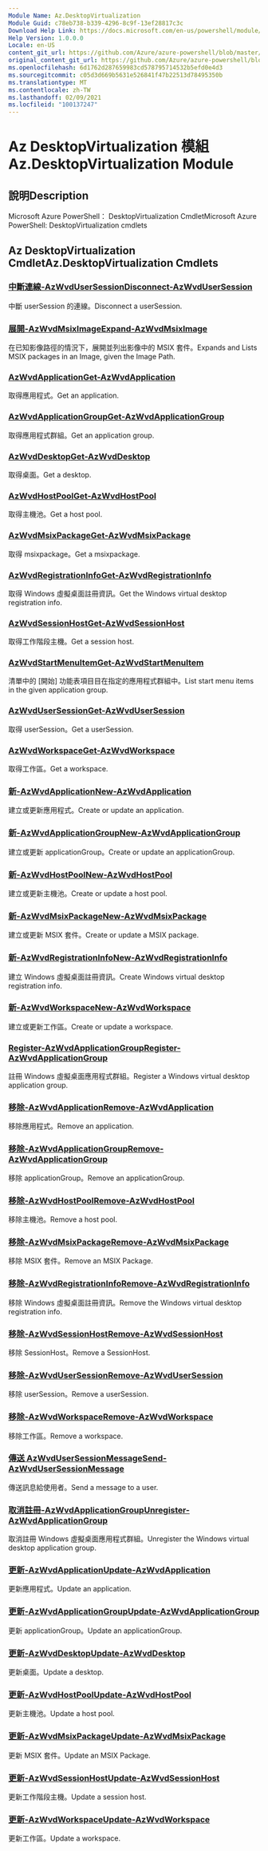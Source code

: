 ```yaml
---
Module Name: Az.DesktopVirtualization
Module Guid: c78eb738-b339-4296-8c9f-13ef28817c3c
Download Help Link: https://docs.microsoft.com/en-us/powershell/module/az.desktopvirtualization
Help Version: 1.0.0.0
Locale: en-US
content_git_url: https://github.com/Azure/azure-powershell/blob/master/src/DesktopVirtualization/help/Az.DesktopVirtualization.md
original_content_git_url: https://github.com/Azure/azure-powershell/blob/master/src/DesktopVirtualization/help/Az.DesktopVirtualization.md
ms.openlocfilehash: 6d1762d287659983cd578795714532b5efd0e4d3
ms.sourcegitcommit: c05d3d669b5631e526841f47b22513d78495350b
ms.translationtype: MT
ms.contentlocale: zh-TW
ms.lasthandoff: 02/09/2021
ms.locfileid: "100137247"
---
```

# <span data-ttu-id="9b03f-101">Az DesktopVirtualization 模組</span><span class="sxs-lookup"><span data-stu-id="9b03f-101">Az.DesktopVirtualization Module</span></span>
## <span data-ttu-id="9b03f-102">說明</span><span class="sxs-lookup"><span data-stu-id="9b03f-102">Description</span></span>
<span data-ttu-id="9b03f-103">Microsoft Azure PowerShell： DesktopVirtualization Cmdlet</span><span class="sxs-lookup"><span data-stu-id="9b03f-103">Microsoft Azure PowerShell: DesktopVirtualization cmdlets</span></span>

## <span data-ttu-id="9b03f-104">Az DesktopVirtualization Cmdlet</span><span class="sxs-lookup"><span data-stu-id="9b03f-104">Az.DesktopVirtualization Cmdlets</span></span>
### [<span data-ttu-id="9b03f-105">中斷連線-AzWvdUserSession</span><span class="sxs-lookup"><span data-stu-id="9b03f-105">Disconnect-AzWvdUserSession</span></span>](Disconnect-AzWvdUserSession.md)
<span data-ttu-id="9b03f-106">中斷 userSession 的連線。</span><span class="sxs-lookup"><span data-stu-id="9b03f-106">Disconnect a userSession.</span></span>

### [<span data-ttu-id="9b03f-107">展開-AzWvdMsixImage</span><span class="sxs-lookup"><span data-stu-id="9b03f-107">Expand-AzWvdMsixImage</span></span>](Expand-AzWvdMsixImage.md)
<span data-ttu-id="9b03f-108">在已知影像路徑的情況下，展開並列出影像中的 MSIX 套件。</span><span class="sxs-lookup"><span data-stu-id="9b03f-108">Expands and Lists MSIX packages in an Image, given the Image Path.</span></span>

### [<span data-ttu-id="9b03f-109">AzWvdApplication</span><span class="sxs-lookup"><span data-stu-id="9b03f-109">Get-AzWvdApplication</span></span>](Get-AzWvdApplication.md)
<span data-ttu-id="9b03f-110">取得應用程式。</span><span class="sxs-lookup"><span data-stu-id="9b03f-110">Get an application.</span></span>

### [<span data-ttu-id="9b03f-111">AzWvdApplicationGroup</span><span class="sxs-lookup"><span data-stu-id="9b03f-111">Get-AzWvdApplicationGroup</span></span>](Get-AzWvdApplicationGroup.md)
<span data-ttu-id="9b03f-112">取得應用程式群組。</span><span class="sxs-lookup"><span data-stu-id="9b03f-112">Get an application group.</span></span>

### [<span data-ttu-id="9b03f-113">AzWvdDesktop</span><span class="sxs-lookup"><span data-stu-id="9b03f-113">Get-AzWvdDesktop</span></span>](Get-AzWvdDesktop.md)
<span data-ttu-id="9b03f-114">取得桌面。</span><span class="sxs-lookup"><span data-stu-id="9b03f-114">Get a desktop.</span></span>

### [<span data-ttu-id="9b03f-115">AzWvdHostPool</span><span class="sxs-lookup"><span data-stu-id="9b03f-115">Get-AzWvdHostPool</span></span>](Get-AzWvdHostPool.md)
<span data-ttu-id="9b03f-116">取得主機池。</span><span class="sxs-lookup"><span data-stu-id="9b03f-116">Get a host pool.</span></span>

### [<span data-ttu-id="9b03f-117">AzWvdMsixPackage</span><span class="sxs-lookup"><span data-stu-id="9b03f-117">Get-AzWvdMsixPackage</span></span>](Get-AzWvdMsixPackage.md)
<span data-ttu-id="9b03f-118">取得 msixpackage。</span><span class="sxs-lookup"><span data-stu-id="9b03f-118">Get a msixpackage.</span></span>

### [<span data-ttu-id="9b03f-119">AzWvdRegistrationInfo</span><span class="sxs-lookup"><span data-stu-id="9b03f-119">Get-AzWvdRegistrationInfo</span></span>](Get-AzWvdRegistrationInfo.md)
<span data-ttu-id="9b03f-120">取得 Windows 虛擬桌面註冊資訊。</span><span class="sxs-lookup"><span data-stu-id="9b03f-120">Get the Windows virtual desktop registration info.</span></span>

### [<span data-ttu-id="9b03f-121">AzWvdSessionHost</span><span class="sxs-lookup"><span data-stu-id="9b03f-121">Get-AzWvdSessionHost</span></span>](Get-AzWvdSessionHost.md)
<span data-ttu-id="9b03f-122">取得工作階段主機。</span><span class="sxs-lookup"><span data-stu-id="9b03f-122">Get a session host.</span></span>

### [<span data-ttu-id="9b03f-123">AzWvdStartMenuItem</span><span class="sxs-lookup"><span data-stu-id="9b03f-123">Get-AzWvdStartMenuItem</span></span>](Get-AzWvdStartMenuItem.md)
<span data-ttu-id="9b03f-124">清單中的 [開始] 功能表項目目在指定的應用程式群組中。</span><span class="sxs-lookup"><span data-stu-id="9b03f-124">List start menu items in the given application group.</span></span>

### [<span data-ttu-id="9b03f-125">AzWvdUserSession</span><span class="sxs-lookup"><span data-stu-id="9b03f-125">Get-AzWvdUserSession</span></span>](Get-AzWvdUserSession.md)
<span data-ttu-id="9b03f-126">取得 userSession。</span><span class="sxs-lookup"><span data-stu-id="9b03f-126">Get a userSession.</span></span>

### [<span data-ttu-id="9b03f-127">AzWvdWorkspace</span><span class="sxs-lookup"><span data-stu-id="9b03f-127">Get-AzWvdWorkspace</span></span>](Get-AzWvdWorkspace.md)
<span data-ttu-id="9b03f-128">取得工作區。</span><span class="sxs-lookup"><span data-stu-id="9b03f-128">Get a workspace.</span></span>

### [<span data-ttu-id="9b03f-129">新-AzWvdApplication</span><span class="sxs-lookup"><span data-stu-id="9b03f-129">New-AzWvdApplication</span></span>](New-AzWvdApplication.md)
<span data-ttu-id="9b03f-130">建立或更新應用程式。</span><span class="sxs-lookup"><span data-stu-id="9b03f-130">Create or update an application.</span></span>

### [<span data-ttu-id="9b03f-131">新-AzWvdApplicationGroup</span><span class="sxs-lookup"><span data-stu-id="9b03f-131">New-AzWvdApplicationGroup</span></span>](New-AzWvdApplicationGroup.md)
<span data-ttu-id="9b03f-132">建立或更新 applicationGroup。</span><span class="sxs-lookup"><span data-stu-id="9b03f-132">Create or update an applicationGroup.</span></span>

### [<span data-ttu-id="9b03f-133">新-AzWvdHostPool</span><span class="sxs-lookup"><span data-stu-id="9b03f-133">New-AzWvdHostPool</span></span>](New-AzWvdHostPool.md)
<span data-ttu-id="9b03f-134">建立或更新主機池。</span><span class="sxs-lookup"><span data-stu-id="9b03f-134">Create or update a host pool.</span></span>

### [<span data-ttu-id="9b03f-135">新-AzWvdMsixPackage</span><span class="sxs-lookup"><span data-stu-id="9b03f-135">New-AzWvdMsixPackage</span></span>](New-AzWvdMsixPackage.md)
<span data-ttu-id="9b03f-136">建立或更新 MSIX 套件。</span><span class="sxs-lookup"><span data-stu-id="9b03f-136">Create or update a MSIX package.</span></span>

### [<span data-ttu-id="9b03f-137">新-AzWvdRegistrationInfo</span><span class="sxs-lookup"><span data-stu-id="9b03f-137">New-AzWvdRegistrationInfo</span></span>](New-AzWvdRegistrationInfo.md)
<span data-ttu-id="9b03f-138">建立 Windows 虛擬桌面註冊資訊。</span><span class="sxs-lookup"><span data-stu-id="9b03f-138">Create Windows virtual desktop registration info.</span></span>

### [<span data-ttu-id="9b03f-139">新-AzWvdWorkspace</span><span class="sxs-lookup"><span data-stu-id="9b03f-139">New-AzWvdWorkspace</span></span>](New-AzWvdWorkspace.md)
<span data-ttu-id="9b03f-140">建立或更新工作區。</span><span class="sxs-lookup"><span data-stu-id="9b03f-140">Create or update a workspace.</span></span>

### [<span data-ttu-id="9b03f-141">Register-AzWvdApplicationGroup</span><span class="sxs-lookup"><span data-stu-id="9b03f-141">Register-AzWvdApplicationGroup</span></span>](Register-AzWvdApplicationGroup.md)
<span data-ttu-id="9b03f-142">註冊 Windows 虛擬桌面應用程式群組。</span><span class="sxs-lookup"><span data-stu-id="9b03f-142">Register a Windows virtual desktop application group.</span></span>

### [<span data-ttu-id="9b03f-143">移除-AzWvdApplication</span><span class="sxs-lookup"><span data-stu-id="9b03f-143">Remove-AzWvdApplication</span></span>](Remove-AzWvdApplication.md)
<span data-ttu-id="9b03f-144">移除應用程式。</span><span class="sxs-lookup"><span data-stu-id="9b03f-144">Remove an application.</span></span>

### [<span data-ttu-id="9b03f-145">移除-AzWvdApplicationGroup</span><span class="sxs-lookup"><span data-stu-id="9b03f-145">Remove-AzWvdApplicationGroup</span></span>](Remove-AzWvdApplicationGroup.md)
<span data-ttu-id="9b03f-146">移除 applicationGroup。</span><span class="sxs-lookup"><span data-stu-id="9b03f-146">Remove an applicationGroup.</span></span>

### [<span data-ttu-id="9b03f-147">移除-AzWvdHostPool</span><span class="sxs-lookup"><span data-stu-id="9b03f-147">Remove-AzWvdHostPool</span></span>](Remove-AzWvdHostPool.md)
<span data-ttu-id="9b03f-148">移除主機池。</span><span class="sxs-lookup"><span data-stu-id="9b03f-148">Remove a host pool.</span></span>

### [<span data-ttu-id="9b03f-149">移除-AzWvdMsixPackage</span><span class="sxs-lookup"><span data-stu-id="9b03f-149">Remove-AzWvdMsixPackage</span></span>](Remove-AzWvdMsixPackage.md)
<span data-ttu-id="9b03f-150">移除 MSIX 套件。</span><span class="sxs-lookup"><span data-stu-id="9b03f-150">Remove an MSIX Package.</span></span>

### [<span data-ttu-id="9b03f-151">移除-AzWvdRegistrationInfo</span><span class="sxs-lookup"><span data-stu-id="9b03f-151">Remove-AzWvdRegistrationInfo</span></span>](Remove-AzWvdRegistrationInfo.md)
<span data-ttu-id="9b03f-152">移除 Windows 虛擬桌面註冊資訊。</span><span class="sxs-lookup"><span data-stu-id="9b03f-152">Remove the Windows virtual desktop registration info.</span></span>

### [<span data-ttu-id="9b03f-153">移除-AzWvdSessionHost</span><span class="sxs-lookup"><span data-stu-id="9b03f-153">Remove-AzWvdSessionHost</span></span>](Remove-AzWvdSessionHost.md)
<span data-ttu-id="9b03f-154">移除 SessionHost。</span><span class="sxs-lookup"><span data-stu-id="9b03f-154">Remove a SessionHost.</span></span>

### [<span data-ttu-id="9b03f-155">移除-AzWvdUserSession</span><span class="sxs-lookup"><span data-stu-id="9b03f-155">Remove-AzWvdUserSession</span></span>](Remove-AzWvdUserSession.md)
<span data-ttu-id="9b03f-156">移除 userSession。</span><span class="sxs-lookup"><span data-stu-id="9b03f-156">Remove a userSession.</span></span>

### [<span data-ttu-id="9b03f-157">移除-AzWvdWorkspace</span><span class="sxs-lookup"><span data-stu-id="9b03f-157">Remove-AzWvdWorkspace</span></span>](Remove-AzWvdWorkspace.md)
<span data-ttu-id="9b03f-158">移除工作區。</span><span class="sxs-lookup"><span data-stu-id="9b03f-158">Remove a workspace.</span></span>

### [<span data-ttu-id="9b03f-159">傳送 AzWvdUserSessionMessage</span><span class="sxs-lookup"><span data-stu-id="9b03f-159">Send-AzWvdUserSessionMessage</span></span>](Send-AzWvdUserSessionMessage.md)
<span data-ttu-id="9b03f-160">傳送訊息給使用者。</span><span class="sxs-lookup"><span data-stu-id="9b03f-160">Send a message to a user.</span></span>

### [<span data-ttu-id="9b03f-161">取消註冊-AzWvdApplicationGroup</span><span class="sxs-lookup"><span data-stu-id="9b03f-161">Unregister-AzWvdApplicationGroup</span></span>](Unregister-AzWvdApplicationGroup.md)
<span data-ttu-id="9b03f-162">取消註冊 Windows 虛擬桌面應用程式群組。</span><span class="sxs-lookup"><span data-stu-id="9b03f-162">Unregister the Windows virtual desktop application group.</span></span>

### [<span data-ttu-id="9b03f-163">更新-AzWvdApplication</span><span class="sxs-lookup"><span data-stu-id="9b03f-163">Update-AzWvdApplication</span></span>](Update-AzWvdApplication.md)
<span data-ttu-id="9b03f-164">更新應用程式。</span><span class="sxs-lookup"><span data-stu-id="9b03f-164">Update an application.</span></span>

### [<span data-ttu-id="9b03f-165">更新-AzWvdApplicationGroup</span><span class="sxs-lookup"><span data-stu-id="9b03f-165">Update-AzWvdApplicationGroup</span></span>](Update-AzWvdApplicationGroup.md)
<span data-ttu-id="9b03f-166">更新 applicationGroup。</span><span class="sxs-lookup"><span data-stu-id="9b03f-166">Update an applicationGroup.</span></span>

### [<span data-ttu-id="9b03f-167">更新-AzWvdDesktop</span><span class="sxs-lookup"><span data-stu-id="9b03f-167">Update-AzWvdDesktop</span></span>](Update-AzWvdDesktop.md)
<span data-ttu-id="9b03f-168">更新桌面。</span><span class="sxs-lookup"><span data-stu-id="9b03f-168">Update a desktop.</span></span>

### [<span data-ttu-id="9b03f-169">更新-AzWvdHostPool</span><span class="sxs-lookup"><span data-stu-id="9b03f-169">Update-AzWvdHostPool</span></span>](Update-AzWvdHostPool.md)
<span data-ttu-id="9b03f-170">更新主機池。</span><span class="sxs-lookup"><span data-stu-id="9b03f-170">Update a host pool.</span></span>

### [<span data-ttu-id="9b03f-171">更新-AzWvdMsixPackage</span><span class="sxs-lookup"><span data-stu-id="9b03f-171">Update-AzWvdMsixPackage</span></span>](Update-AzWvdMsixPackage.md)
<span data-ttu-id="9b03f-172">更新 MSIX 套件。</span><span class="sxs-lookup"><span data-stu-id="9b03f-172">Update an  MSIX Package.</span></span>

### [<span data-ttu-id="9b03f-173">更新-AzWvdSessionHost</span><span class="sxs-lookup"><span data-stu-id="9b03f-173">Update-AzWvdSessionHost</span></span>](Update-AzWvdSessionHost.md)
<span data-ttu-id="9b03f-174">更新工作階段主機。</span><span class="sxs-lookup"><span data-stu-id="9b03f-174">Update a session host.</span></span>

### [<span data-ttu-id="9b03f-175">更新-AzWvdWorkspace</span><span class="sxs-lookup"><span data-stu-id="9b03f-175">Update-AzWvdWorkspace</span></span>](Update-AzWvdWorkspace.md)
<span data-ttu-id="9b03f-176">更新工作區。</span><span class="sxs-lookup"><span data-stu-id="9b03f-176">Update a workspace.</span></span>

